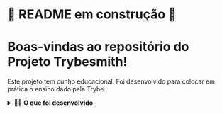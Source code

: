 # 🚧 README em construção 🚧

<!-- Olá, Tryber!

Esse é apenas um arquivo inicial para o README do seu projeto.

É essencial que você preencha esse documento por conta própria, ok?

Não deixe de usar nossas dicas de escrita de README de projetos, e deixe sua criatividade brilhar!

⚠️ IMPORTANTE: você precisa deixar nítido:
- quais arquivos/pastas foram desenvolvidos por você; 
- quais arquivos/pastas foram desenvolvidos por outra pessoa estudante;
- quais arquivos/pastas foram desenvolvidos pela Trybe.

-->

# Boas-vindas ao repositório do Projeto Trybesmith! 

Este projeto tem cunho educacional. Foi desenvolvido para colocar em prática o ensino dado pela Trybe.

<details>
  <summary><strong>👨‍💻 O que foi desenvolvido</strong></summary>

  Para este projeto, foi criado uma loja de itens medievais, no formato de uma API, utilizando Typescript pela primeira vez.

  Foi desenvolvido todas as camadas da aplicação (Models, Service e Controllers) e, por meio dessa aplicação, é possível realizar as operações básicas que se pode fazer em um determinado banco de dados: Criação, Leitura, Atualização e Exclusão (ou CRUD, para as pessoas mais íntimas stuck_out_tongue_winking_eye - Create, Read, Update e Delete).

  Foi criado alguns endpoints que irão ler e escrever em um banco de dados, utilizando o MySQL puro.

  Para a autenticação foi utilizado o JWT.

  <br />
</details>
